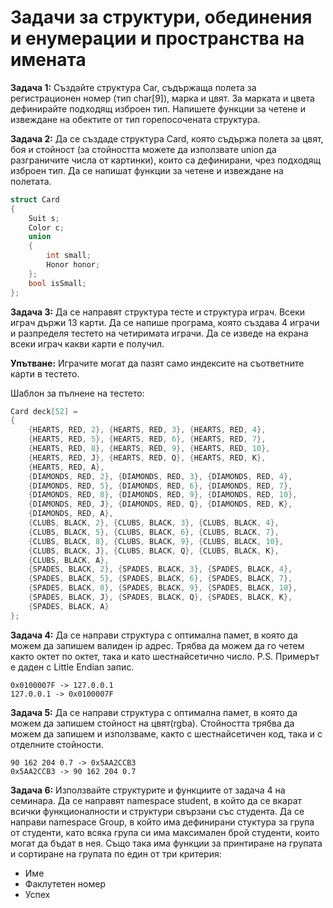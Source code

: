 <h1>Задачи за структури, обединения и енумерации и пространства на имената</h1>

**Задача 1:**
Създайте структура Car, съдържаща полета за регистрационен номер (тип char[9]), марка и цвят. За марката и цвета дефинирайте подходящ изброен тип. Напишете функции за четене и извеждане на обектите от тип горепосочената структура.

**Задача 2:**
Да се създаде структура Card, която съдържа полета за цвят, боя и стойност (за стойността можете да използвате union да разграничите числа от картинки), които са дефинирани, чрез подходящ изброен тип. Да се напишат функции за четене и извеждане на полетата.

```c++
struct Card
{
    Suit s; 
    Color c; 
    union
    {
        int small; 
        Honor honor;
    };
    bool isSmall;
};
```

**Задача 3:**
Да се направят структура тесте и структура играч. Всеки играч държи 13 карти. Да се напише програма, която създава 4 играчи и разпределя тестето на четиримата играчи. Да се изведе на екрана всеки играч какви карти е получил.

**Упътване:** Играчите могат да пазят само индексите на съответните карти в тестето.

Шаблон за пълнене на тестето:
```c++
Card deck[52] = 
{
    {HEARTS, RED, 2}, {HEARTS, RED, 3}, {HEARTS, RED, 4},
    {HEARTS, RED, 5}, {HEARTS, RED, 6}, {HEARTS, RED, 7},
    {HEARTS, RED, 8}, {HEARTS, RED, 9}, {HEARTS, RED, 10},
    {HEARTS, RED, J}, {HEARTS, RED, Q}, {HEARTS, RED, K},
    {HEARTS, RED, A},
    {DIAMONDS, RED, 2}, {DIAMONDS, RED, 3}, {DIAMONDS, RED, 4},
    {DIAMONDS, RED, 5}, {DIAMONDS, RED, 6}, {DIAMONDS, RED, 7},
    {DIAMONDS, RED, 8}, {DIAMONDS, RED, 9}, {DIAMONDS, RED, 10},
    {DIAMONDS, RED, J}, {DIAMONDS, RED, Q}, {DIAMONDS, RED, K},
    {DIAMONDS, RED, A},
    {CLUBS, BLACK, 2}, {CLUBS, BLACK, 3}, {CLUBS, BLACK, 4},
    {CLUBS, BLACK, 5}, {CLUBS, BLACK, 6}, {CLUBS, BLACK, 7},
    {CLUBS, BLACK, 8}, {CLUBS, BLACK, 9}, {CLUBS, BLACK, 10},
    {CLUBS, BLACK, J}, {CLUBS, BLACK, Q}, {CLUBS, BLACK, K},
    {CLUBS, BLACK, A},
    {SPADES, BLACK, 2}, {SPADES, BLACK, 3}, {SPADES, BLACK, 4},
    {SPADES, BLACK, 5}, {SPADES, BLACK, 6}, {SPADES, BLACK, 7},
    {SPADES, BLACK, 8}, {SPADES, BLACK, 9}, {SPADES, BLACK, 10},
    {SPADES, BLACK, J}, {SPADES, BLACK, Q}, {SPADES, BLACK, K},
    {SPADES, BLACK, A}
};
```

**Задача 4:**
Да се направи структура с оптимална памет, в която да можем да запишем валиден ip адрес. Трябва да можем да го четем както октет по октет, така и като шестнайсетично число.
P.S. Примерът е даден с Little Endian запис.

```
0x0100007F -> 127.0.0.1
127.0.0.1 -> 0x0100007F
```

**Задача 5:**
Да се направи структура с оптимална памет, в която да можем да запишем стойност на цвят(rgba). Стойността трябва да можем да запишем и използваме, както с шестнайсетичен код, така и с отделните стойности.

```
90 162 204 0.7 -> 0x5AA2CCB3
0x5AA2CCB3 -> 90 162 204 0.7
```

**Задача 6:**
Използвайте структурите и функциите от задача 4 на семинара. Да се направят namespace student, в който да се вкарат всички функционалности и структури свързани със студента. Да се направи namespace Group, в който има дефинирани стуктура за група от студенти, като всяка група си има максимален брой студенти, които могат да бъдат в нея. Също така има функции за принтиране на групата и сортиране на групата по един от три критерия:
- Име
- Факлутетен номер
- Успех